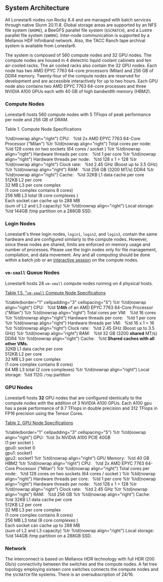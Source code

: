 ## System Architecture

All Lonestar6 nodes run Rocky 8.4 and are managed with batch services through native Slurm 20.11.8. Global storage areas are supported by an NFS file system (`$HOME`), a BeeGFS parallel file system (`$SCRATCH`), and a Lustre parallel file system (`$WORK`). Inter-node communication is supported by a Mellanox HDF Infiniband network. Also, the TACC Ranch tape archival system is available from Lonestar6.

The system is composed of 560 compute nodes and 32 GPU nodes.  The compute nodes are housed in 4 dielectric liquid coolant cabinets and ten air-cooled racks.  The air cooled racks also contain the 32 GPU nodes.  Each node has two AMD EPYC 7763 64-core processors (Milan) and 256 GB of DDR4 memory. Twenty-four of the compute nodes are reserved for development and are accessible interactively for up to two hours. Each GPU node also contains two AMD EPYC 7763 64-core processes and three NVIDIA A100 GPUs each with 40 GB of high bandwidth memory (HBM2).


### Compute Nodes

Lonestar6 hosts 560 compute nodes with 5 TFlops of peak performance per node and 256 GB of DRAM.

Table 1. Compute Node Specifications

%td(nowrap align="right") CPU: &nbsp;
%td 2x AMD EPYC 7763 64-Core Processor ("Milan")
	%tr
%td(nowrap align="right") Total cores per node: &nbsp;
%td 128 cores on two sockets (64 cores / socket )
	%tr
%td(nowrap align="right") Hardware threads per core: &nbsp;
%td 1 per core 
	%tr
%td(nowrap align="right") Hardware threads per node: &nbsp;
%td 128 x 1 = 128
	%tr
%td(nowrap align="right") Clock rate: &nbsp;
%td 2.45 GHz (Boost up to 3.5 GHz)
	%tr
%td(nowrap align="right") RAM: &nbsp;
%td 256 GB (3200 MT/s) DDR4
	%tr
%td(nowrap align="right") Cache: &nbsp;
%td 32KB L1 data cache per core<br>512KB L2 per core<br>32 MB L3 per core complex<br>(1 core complex contains 8 cores)<br>256 MB L3 total (8 core complexes )<br>Each socket can cache up to 288 MB<br>(sum of L2 and L3 capacity)
	%tr
%td(nowrap align="right") Local storage:&nbsp; 
%td 144GB /tmp partition on a 288GB SSD.

### Login Nodes

Lonestar6's three login nodes, `login1`, `login2`, and `login3`, contain the same hardware and are configured similarly to the compute nodes. However, since these nodes are shared, limits are enforced on memory usage and number of processes. Please use the login nodes only for file management, compilation, and data movement. Any and all computing should be done within a batch job or an [interactive session](http://portal.tacc.utexas.edu/software/idev) on the compute nodes.

### `vm-small` Queue Nodes

Lonestar6 hosts 28 `vm-small` compute nodes running on 4 physical hosts.

[Table 1.5. "`vm-small` Compute Node Specifications](#table15)

%table(border="1" cellpadding="3" cellspacing="5")
	%tr
		%td(nowrap align="right") CPU: &nbsp;
		%td <b>1/4th</b> of an AMD EPYC 7763 64-Core Processor ("Milan")
	%tr
		%td(nowrap align="right") Total cores per VM: &nbsp;
		%td 16 cores
	%tr
		%td(nowrap align="right") Hardware threads per core: &nbsp;
		%td 1 per core 
	%tr
		%td(nowrap align="right") Hardware threads per VM: &nbsp;
		%td 16 x 1 = 16
	%tr
		%td(nowrap align="right") Clock rate: &nbsp;
		%td 2.45 GHz (Boost up to 3.5 GHz)
	%tr
		%td(nowrap align="right") RAM: &nbsp;
		%td 32 GB (3200 <b>shared</b> MT/s) DDR4
	%tr
		%td(nowrap align="right") Cache: &nbsp;
		%td <b>Shared caches with all other VMs.</b><br>32KB L1 data cache per core<br>512KB L2 per core<br>32 MB L3 per core complex<br>(1 core complex contains 8 cores)<br>64 MB L3 total (2 core complexes)
	%tr
		%td(nowrap align="right") Local storage:&nbsp; 
		%td 112G <code>/tmp</code> partition



### GPU Nodes

Lonestar6 hosts **32** GPU nodes that are configured identically to the compute nodes with the addition of 3 NVIDIA A100 GPUs.  Each A100 gpu has a peak performance of 9.7 TFlops in double precision and 312 TFlops in FP16 precision using the Tensor Cores.

[Table 2. GPU Node Specifications](#table2)

%table(border="1" cellpadding="3" cellspacing="5")
	%tr
		%td(nowrap align="right") GPU:&nbsp;
		%td 3x NVIDIA A100 PCIE 40GB<br>(1 per socket )<br>gpu0:   socket 0<br>gpu1:   socket1<br>gpu2:   socket1
	%tr
		%td(nowrap align="right") GPU Memory:&nbsp;
		%td 40 GB HBM2
	%tr
		%td(nowrap align="right") CPU: &nbsp;
		%td 2x AMD EPYC 7763 64-Core Processor ("Milan")
	%tr
		%td(nowrap align="right") Total cores per node: &nbsp;
		%td 128 cores on two sockets (64 cores / socket )
	%tr
		%td(nowrap align="right") Hardware threads per core: &nbsp;
		%td 1 per core 
	%tr
		%td(nowrap align="right") Hardware threads per node: &nbsp;
		%td 128 x 1 = 128
	%tr
		%td(nowrap align="right") Clock rate: &nbsp;
		%td 2.45 GHz
	%tr
		%td(nowrap align="right") RAM: &nbsp;
		%td 256 GB
	%tr
		%td(nowrap align="right") Cache: &nbsp;
		%td 32KB L1 data cache per core<br>512KB L2 per core<br>32 MB L3 per core complex<br>(1 core complex contains 8 cores)<br>256 MB L3 total (8 core complexes )<br>Each socket can cache up to 288 MB<br>(sum of L2 and L3 capacity)
	%tr
		%td(nowrap align="right") Local storage: &nbsp; 
		%td 144GB /tmp partition on a 288GB SSD.

### Network

The interconnect is based on Mellanox HDR technology with full HDR (200 Gb/s) connectivity between the switches and the compute nodes. A fat tree topology employing sixteen core switches connects the compute nodes and the `$SCRATCH` file systems. There is an oversubscription of 24/16.


